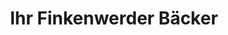 ---
title: "Ihr Finkenwerder Bäcker"
url: /hamburg/ihr-finkenwerder-baecker-mueggenburg/
shop: Bäckerei
---